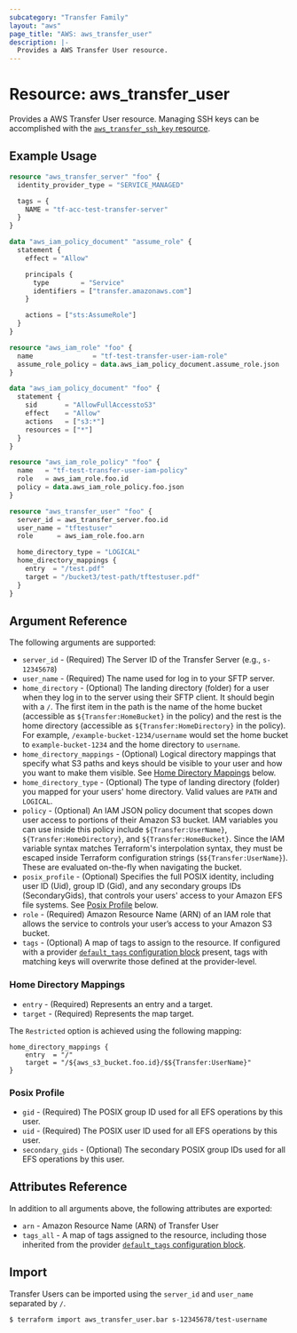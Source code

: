 ```yaml
---
subcategory: "Transfer Family"
layout: "aws"
page_title: "AWS: aws_transfer_user"
description: |-
  Provides a AWS Transfer User resource.
---
```


# Resource: aws_transfer_user

Provides a AWS Transfer User resource. Managing SSH keys can be accomplished with the [`aws_transfer_ssh_key` resource](/docs/providers/aws/r/transfer_ssh_key.html).

## Example Usage

```terraform
resource "aws_transfer_server" "foo" {
  identity_provider_type = "SERVICE_MANAGED"

  tags = {
    NAME = "tf-acc-test-transfer-server"
  }
}

data "aws_iam_policy_document" "assume_role" {
  statement {
    effect = "Allow"

    principals {
      type        = "Service"
      identifiers = ["transfer.amazonaws.com"]
    }

    actions = ["sts:AssumeRole"]
  }
}

resource "aws_iam_role" "foo" {
  name               = "tf-test-transfer-user-iam-role"
  assume_role_policy = data.aws_iam_policy_document.assume_role.json
}

data "aws_iam_policy_document" "foo" {
  statement {
    sid       = "AllowFullAccesstoS3"
    effect    = "Allow"
    actions   = ["s3:*"]
    resources = ["*"]
  }
}

resource "aws_iam_role_policy" "foo" {
  name   = "tf-test-transfer-user-iam-policy"
  role   = aws_iam_role.foo.id
  policy = data.aws_iam_role_policy.foo.json
}

resource "aws_transfer_user" "foo" {
  server_id = aws_transfer_server.foo.id
  user_name = "tftestuser"
  role      = aws_iam_role.foo.arn

  home_directory_type = "LOGICAL"
  home_directory_mappings {
    entry  = "/test.pdf"
    target = "/bucket3/test-path/tftestuser.pdf"
  }
}
```

## Argument Reference

The following arguments are supported:

* `server_id` - (Required) The Server ID of the Transfer Server (e.g., `s-12345678`)
* `user_name` - (Required) The name used for log in to your SFTP server.
* `home_directory` - (Optional) The landing directory (folder) for a user when they log in to the server using their SFTP client.  It should begin with a `/`.  The first item in the path is the name of the home bucket (accessible as `${Transfer:HomeBucket}` in the policy) and the rest is the home directory (accessible as `${Transfer:HomeDirectory}` in the policy). For example, `/example-bucket-1234/username` would set the home bucket to `example-bucket-1234` and the home directory to `username`.
* `home_directory_mappings` - (Optional) Logical directory mappings that specify what S3 paths and keys should be visible to your user and how you want to make them visible. See [Home Directory Mappings](#home-directory-mappings) below.
* `home_directory_type` - (Optional) The type of landing directory (folder) you mapped for your users' home directory. Valid values are `PATH` and `LOGICAL`.
* `policy` - (Optional) An IAM JSON policy document that scopes down user access to portions of their Amazon S3 bucket. IAM variables you can use inside this policy include `${Transfer:UserName}`, `${Transfer:HomeDirectory}`, and `${Transfer:HomeBucket}`. Since the IAM variable syntax matches Terraform's interpolation syntax, they must be escaped inside Terraform configuration strings (`$${Transfer:UserName}`).  These are evaluated on-the-fly when navigating the bucket.
* `posix_profile` - (Optional) Specifies the full POSIX identity, including user ID (Uid), group ID (Gid), and any secondary groups IDs (SecondaryGids), that controls your users' access to your Amazon EFS file systems. See [Posix Profile](#posix-profile) below.
* `role` - (Required) Amazon Resource Name (ARN) of an IAM role that allows the service to controls your user’s access to your Amazon S3 bucket.
* `tags` - (Optional) A map of tags to assign to the resource. If configured with a provider [`default_tags` configuration block](https://registry.terraform.io/providers/hashicorp/aws/latest/docs#default_tags-configuration-block) present, tags with matching keys will overwrite those defined at the provider-level.

### Home Directory Mappings

* `entry` - (Required) Represents an entry and a target.
* `target` - (Required) Represents the map target.

The `Restricted` option is achieved using the following mapping:

```
home_directory_mappings {
	entry  = "/"
	target = "/${aws_s3_bucket.foo.id}/$${Transfer:UserName}"
}
```

### Posix Profile

* `gid` - (Required) The POSIX group ID used for all EFS operations by this user.
* `uid` - (Required) The POSIX user ID used for all EFS operations by this user.
* `secondary_gids` - (Optional) The secondary POSIX group IDs used for all EFS operations by this user.

## Attributes Reference
In addition to all arguments above, the following attributes are exported:

* `arn` - Amazon Resource Name (ARN) of Transfer User
* `tags_all` - A map of tags assigned to the resource, including those inherited from the provider [`default_tags` configuration block](https://registry.terraform.io/providers/hashicorp/aws/latest/docs#default_tags-configuration-block).

## Import

Transfer Users can be imported using the `server_id` and `user_name` separated by `/`.

```
$ terraform import aws_transfer_user.bar s-12345678/test-username
```
